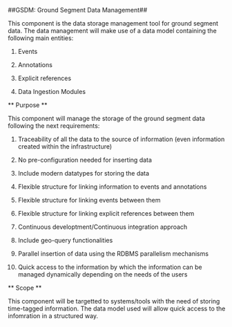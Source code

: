 ##GSDM: Ground Segment Data Management##

This component is the data storage management tool for ground segment data.
The data management will make use of a data model containing the following main entities:

1. Events

2. Annotations

3. Explicit references

4. Data Ingestion Modules

** Purpose **

This component will manage the storage of the ground segment data following the next requirements:

1. Traceability of all the data to the source of information (even information created within the infrastructure)

2. No pre-configuration needed for inserting data

3. Include modern datatypes for storing the data

4. Flexible structure for linking information to events and annotations

5. Flexible structure for linking events between them

6. Flexible structure for linking explicit references between them

7. Continuous developtment/Continuous integration approach

8. Include geo-query functionalities

9. Parallel insertion of data using the RDBMS parallelism mechanisms

10. Quick access to the information by which the information can be managed dynamically depending on the needs of the users

** Scope **

This component will be targetted to systems/tools with the need of storing time-tagged information.
The data model used will allow quick access to the infomration in a structured way.